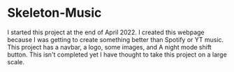 # Skeleton-Music
I started this project at the end of April 2022. I created this webpage because I was getting to create something better than Spotify or YT music. This project has a navbar, a logo, some images, and A night mode shift button. This isn't completed yet I have thought to take this project on a large scale. 
